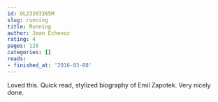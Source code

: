 ```yaml
---
id: OL23203265M
slug: running
title: Running
author: Jean Echenoz
rating: 4
pages: 128
categories: []
reads:
- finished_at: '2016-03-08'
---
```

Loved this. Quick read, stylized biography of Emil Zapotek. Very nicely done.
